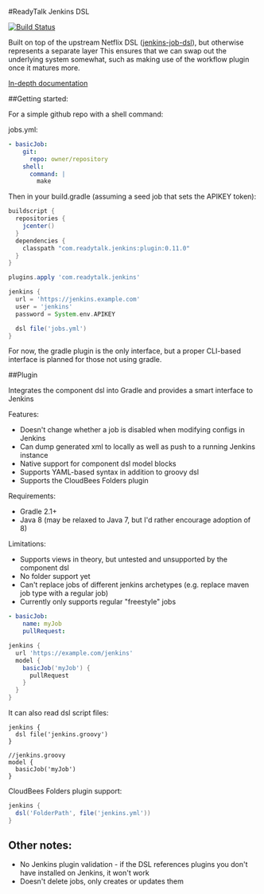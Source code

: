 #ReadyTalk Jenkins DSL

[![Build Status](https://travis-ci.org/ReadyTalk/jenkins-pipeline-dsl.svg?branch=master)](https://travis-ci.org/ReadyTalk/jenkins-pipeline-dsl)

Built on top of the upstream Netflix DSL ([jenkins-job-dsl][]), but otherwise represents a separate
layer This ensures that we can swap out the underlying system somewhat, such as
making use of the workflow plugin once it matures more.

[In-depth documentation](dsl/README.md)

[jenkins-job-dsl]: https://github.com/jenkinsci/job-dsl-plugin

##Getting started:

For a simple github repo with a shell command:

jobs.yml:

```yaml
- basicJob:
    git:
      repo: owner/repository
    shell:
      command: |
        make
```

Then in your build.gradle (assuming a seed job that sets the APIKEY token):

```groovy
buildscript {
  repositories {
    jcenter()
  }
  dependencies {
    classpath "com.readytalk.jenkins:plugin:0.11.0"
  }
}

plugins.apply 'com.readytalk.jenkins'

jenkins {
  url = 'https://jenkins.example.com'
  user = 'jenkins'
  password = System.env.APIKEY

  dsl file('jobs.yml')
}
```

For now, the gradle plugin is the only interface, but a proper CLI-based
interface is planned for those not using gradle.

##Plugin

Integrates the component dsl into Gradle and provides a smart interface to
Jenkins

Features:
  * Doesn't change whether a job is disabled when modifying configs in Jenkins
  * Can dump generated xml to locally as well as push to a running Jenkins
    instance
  * Native support for component dsl model blocks
  * Supports YAML-based syntax in addition to groovy dsl
  * Supports the CloudBees Folders plugin

Requirements:
  * Gradle 2.1+
  * Java 8 (may be relaxed to Java 7, but I'd rather encourage adoption of 8)

Limitations:
  * Supports views in theory, but untested and unsupported by the component dsl
  * No folder support yet
  * Can't replace jobs of different jenkins archetypes (e.g. replace maven job
    type with a regular job)
  * Currently only supports regular "freestyle" jobs

```yaml
- basicJob:
    name: myJob
    pullRequest:
```

```groovy
jenkins {
  url 'https://example.com/jenkins'
  model {
    basicJob('myJob') {
      pullRequest
    }
  }
}
```

It can also read dsl script files:

```
jenkins {
  dsl file('jenkins.groovy')
}
```

```
//jenkins.groovy
model {
  basicJob('myJob')
}
```

CloudBees Folders plugin support:

```groovy
jenkins {
  dsl('FolderPath', file('jenkins.yml'))
}
```

Other notes:
------------
  * No Jenkins plugin validation - if the DSL references plugins you don't have installed on Jenkins, it won't work
  * Doesn't delete jobs, only creates or updates them
